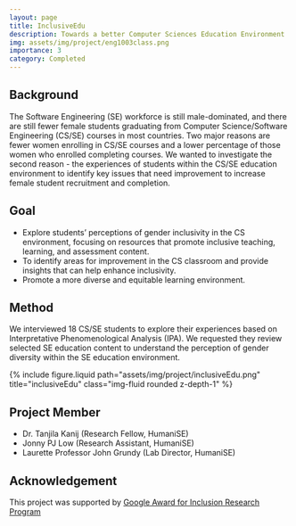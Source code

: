 ```yaml
---
layout: page
title: InclusiveEdu
description: Towards a better Computer Sciences Education Environment 
img: assets/img/project/eng1003class.png
importance: 3
category: Completed
---
```


## Background
The Software Engineering (SE) workforce is still male-dominated, and there are still fewer female students graduating from Computer Science/Software Engineering (CS/SE) courses in most countries. Two major reasons are fewer women enrolling in CS/SE courses and a lower percentage of those women who enrolled completing courses. We wanted to investigate the second reason - the experiences of students within the CS/SE education environment to identify key issues that need improvement to increase female student recruitment and completion.


## Goal
- Explore students’ perceptions of gender inclusivity in the CS environment, focusing on resources that promote inclusive teaching, learning, and assessment content.
- To identify areas for improvement in the CS classroom and provide insights that can help enhance inclusivity.
- Promote a more diverse and equitable learning environment.


## Method
We interviewed 18 CS/SE students to explore their experiences based on Interpretative Phenomenological Analysis (IPA). We requested they review selected SE education content to understand the perception of gender diversity within the SE education environment.

<div class="row">
    <div class="col-sm mt-3 mt-md-0">
        {% include figure.liquid path="assets/img/project/inclusiveEdu.png" title="inclusiveEdu" class="img-fluid rounded z-depth-1" %}
    </div>
</div>

## Project Member
- Dr. Tanjila Kanij (Research Fellow, HumaniSE)
- Jonny PJ Low (Research Assistant, HumaniSE)
- Laurette Professor John Grundy (Lab Director, HumaniSE)

## Acknowledgement

This project was supported by [Google Award for Inclusion Research Program](https://research.google/programs-and-events/award-for-inclusion-research-program/)